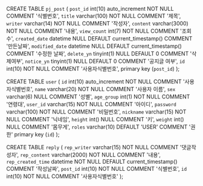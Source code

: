 CREATE TABLE `pj_post` (
	`post_id`	int(10) auto_increment	NOT NULL	COMMENT '식별번호',
	`title`	varchar(100)	NOT NULL	COMMENT '제목',
	`writer`	varchar(14)	NOT NULL	COMMENT '작성자',
	`content`	varchar(3000)	NOT NULL	COMMENT '내용',
	`view_count`	int(7)	NOT NULL	COMMENT '조회수',
	`created_date`	datetime	NULL	DEFAULT current_timestamp()	COMMENT '만든날짜',
	`modified_date`	datetime	NULL	DEFAULT current_timestamp()	COMMENT '수정한 날짜',
	`delete_yn`	tinyint(1)	NULL	DEFAULT 0	COMMENT '삭제여부',
	`notice_yn`	tinyint(1)	NULL	DEFAULT 0	COMMENT '공지글 여부',
	`id`	int(10)	NOT NULL	COMMENT '사용자식별번호',
	primary key (`post_id`)
);

CREATE TABLE `user` (
	`id`	int(10) auto_increment	NOT NULL	COMMENT '사용자식별번호',
	`name`	varchar(20)	NOT NULL	COMMENT '사용자 이름',
	`sex`	varchar(6)	NULL	COMMENT '성별',
	`age_group`	int(1)	NOT NULL	COMMENT '연령대',
	`user_id`	varchar(15)	NOT NULL	COMMENT '아이디',
	`password`	varchar(100)	NOT NULL	COMMENT '비밀번호',
	`nickname`	varchar(15)	NOT NULL	COMMENT '닉네임',
	`height`	int()	NULL	COMMENT '키',
	`weight`	int()	NULL	COMMENT '몸무게',
	`roles`		varchar(10)		DEFAULT 'USER'		COMMENT '권한'
	primary key (`id`)
);

CREATE TABLE `reply` (
	`rep_writer`	varchar(15)	NOT NULL	COMMENT '댓글작성자',
	`rep_content`	varchar(2000)	NOT NULL	COMMENT '내용',
	`rep_created_time`	datetime	NOT NULL	DEFAULT current_timestamp()	COMMENT '작성날짜',
	`post_id`	int(10)	NOT NULL	COMMENT '식별번호',
	`id`	int(10)	NOT NULL	COMMENT '사용자식별번호'
);
